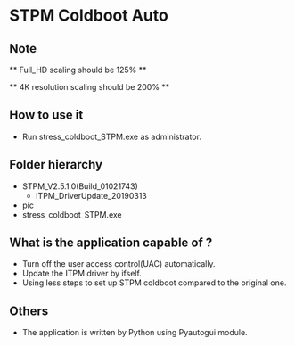 # STPM Coldboot Auto

## Note
** Full_HD scaling should be 125% **

** 4K resolution scaling should be 200% **


## How to use it
* Run stress_coldboot_STPM.exe as administrator.


## Folder hierarchy
* STPM_V2.5.1.0(Build_01021743)
  * ITPM_DriverUpdate_20190313
* pic
* stress_coldboot_STPM.exe

## What is the application capable of ?
* Turn off the user access control(UAC) automatically.
* Update the ITPM driver by ifself.
* Using less steps to set up STPM coldboot compared to the original one.

## Others
* The application is written by Python using Pyautogui module.